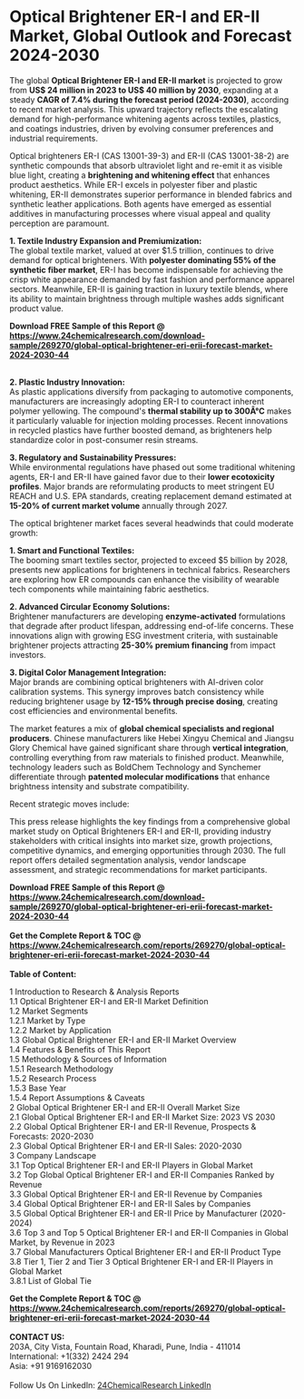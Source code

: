 <h1>Optical Brightener ER-I and ER-II Market, Global Outlook and Forecast 2024-2030</h1><p>The global <strong>Optical Brightener ER-I and ER-II market</strong> is projected to grow from <strong>US$ 24 million in 2023 to US$ 40 million by 2030</strong>, expanding at a steady <strong>CAGR of 7.4% during the forecast period (2024-2030)</strong>, according to recent market analysis. This upward trajectory reflects the escalating demand for high-performance whitening agents across textiles, plastics, and coatings industries, driven by evolving consumer preferences and industrial requirements.</p><p>Optical brighteners ER-I (CAS 13001-39-3) and ER-II (CAS 13001-38-2) are synthetic compounds that absorb ultraviolet light and re-emit it as visible blue light, creating a <strong>brightening and whitening effect</strong> that enhances product aesthetics. While ER-I excels in polyester fiber and plastic whitening, ER-II demonstrates superior performance in blended fabrics and synthetic leather applications. Both agents have emerged as essential additives in manufacturing processes where visual appeal and quality perception are paramount.</p><p><strong>1. Textile Industry Expansion and Premiumization:</strong><br>
The global textile market, valued at over $1.5 trillion, continues to drive demand for optical brighteners. With <strong>polyester dominating 55% of the synthetic fiber market</strong>, ER-I has become indispensable for achieving the crisp white appearance demanded by fast fashion and performance apparel sectors. Meanwhile, ER-II is gaining traction in luxury textile blends, where its ability to maintain brightness through multiple washes adds significant product value.</p><div><b>Download FREE Sample of this Report @ 
            <a href="https://www.24chemicalresearch.com/download-sample/269270/global-optical-brightener-eri-erii-forecast-market-2024-2030-44">
            https://www.24chemicalresearch.com/download-sample/269270/global-optical-brightener-eri-erii-forecast-market-2024-2030-44</a></b></div><br><p><strong>2. Plastic Industry Innovation:</strong><br>
As plastic applications diversify from packaging to automotive components, manufacturers are increasingly adopting ER-I to counteract inherent polymer yellowing. The compound's <strong>thermal stability up to 300Â°C</strong> makes it particularly valuable for injection molding processes. Recent innovations in recycled plastics have further boosted demand, as brighteners help standardize color in post-consumer resin streams.</p><p><strong>3. Regulatory and Sustainability Pressures:</strong><br>
While environmental regulations have phased out some traditional whitening agents, ER-I and ER-II have gained favor due to their <strong>lower ecotoxicity profiles</strong>. Major brands are reformulating products to meet stringent EU REACH and U.S. EPA standards, creating replacement demand estimated at <strong>15-20% of current market volume</strong> annually through 2027.</p><p>The optical brightener market faces several headwinds that could moderate growth:</p><p><strong>1. Smart and Functional Textiles:</strong><br>
The booming smart textiles sector, projected to exceed $5 billion by 2028, presents new applications for brighteners in technical fabrics. Researchers are exploring how ER compounds can enhance the visibility of wearable tech components while maintaining fabric aesthetics.</p><p><strong>2. Advanced Circular Economy Solutions:</strong><br>
Brightener manufacturers are developing <strong>enzyme-activated</strong> formulations that degrade after product lifespan, addressing end-of-life concerns. These innovations align with growing ESG investment criteria, with sustainable brightener projects attracting <strong>25-30% premium financing</strong> from impact investors.</p><p><strong>3. Digital Color Management Integration:</strong><br>
Major brands are combining optical brighteners with AI-driven color calibration systems. This synergy improves batch consistency while reducing brightener usage by <strong>12-15% through precise dosing</strong>, creating cost efficiencies and environmental benefits.</p><p>The market features a mix of <strong>global chemical specialists and regional producers</strong>. Chinese manufacturers like Hebei Xingyu Chemical and Jiangsu Glory Chemical have gained significant share through <strong>vertical integration</strong>, controlling everything from raw materials to finished product. Meanwhile, technology leaders such as BoldChem Technology and Synchemer differentiate through <strong>patented molecular modifications</strong> that enhance brightness intensity and substrate compatibility.</p><p>Recent strategic moves include:</p><p>This press release highlights the key findings from a comprehensive global market study on Optical Brighteners ER-I and ER-II, providing industry stakeholders with critical insights into market size, growth projections, competitive dynamics, and emerging opportunities through 2030. The full report offers detailed segmentation analysis, vendor landscape assessment, and strategic recommendations for market participants.</p><div><b>Download FREE Sample of this Report @ 
            <a href="https://www.24chemicalresearch.com/download-sample/269270/global-optical-brightener-eri-erii-forecast-market-2024-2030-44">
            https://www.24chemicalresearch.com/download-sample/269270/global-optical-brightener-eri-erii-forecast-market-2024-2030-44</a></b></div><br><div><b>Get the Complete Report & TOC @ 
            <a href="https://www.24chemicalresearch.com/reports/269270/global-optical-brightener-eri-erii-forecast-market-2024-2030-44">
            https://www.24chemicalresearch.com/reports/269270/global-optical-brightener-eri-erii-forecast-market-2024-2030-44</a></b></div><br>
            <b>Table of Content:</b><p>1 Introduction to Research & Analysis Reports<br />
    1.1 Optical Brightener ER-I and ER-II Market Definition<br />
    1.2 Market Segments<br />
        1.2.1 Market by Type<br />
        1.2.2 Market by Application<br />
    1.3 Global Optical Brightener ER-I and ER-II Market Overview<br />
    1.4 Features & Benefits of This Report<br />
    1.5 Methodology & Sources of Information<br />
        1.5.1 Research Methodology<br />
        1.5.2 Research Process<br />
        1.5.3 Base Year<br />
        1.5.4 Report Assumptions & Caveats<br />
2 Global Optical Brightener ER-I and ER-II Overall Market Size<br />
    2.1 Global Optical Brightener ER-I and ER-II Market Size: 2023 VS 2030<br />
    2.2 Global Optical Brightener ER-I and ER-II Revenue, Prospects & Forecasts: 2020-2030<br />
    2.3 Global Optical Brightener ER-I and ER-II Sales: 2020-2030<br />
3 Company Landscape<br />
    3.1 Top Optical Brightener ER-I and ER-II Players in Global Market<br />
    3.2 Top Global Optical Brightener ER-I and ER-II Companies Ranked by Revenue<br />
    3.3 Global Optical Brightener ER-I and ER-II Revenue by Companies<br />
    3.4 Global Optical Brightener ER-I and ER-II Sales by Companies<br />
    3.5 Global Optical Brightener ER-I and ER-II Price by Manufacturer (2020-2024)<br />
    3.6 Top 3 and Top 5 Optical Brightener ER-I and ER-II Companies in Global Market, by Revenue in 2023<br />
    3.7 Global Manufacturers Optical Brightener ER-I and ER-II Product Type<br />
    3.8 Tier 1, Tier 2 and Tier 3 Optical Brightener ER-I and ER-II Players in Global Market<br />
        3.8.1 List of Global Tie</p><div><b>Get the Complete Report & TOC @ 
            <a href="https://www.24chemicalresearch.com/reports/269270/global-optical-brightener-eri-erii-forecast-market-2024-2030-44">
            https://www.24chemicalresearch.com/reports/269270/global-optical-brightener-eri-erii-forecast-market-2024-2030-44</a></b></div><br><b>CONTACT US:</b><br>
            203A, City Vista, Fountain Road, Kharadi, Pune, India - 411014<br>
            International: +1(332) 2424 294<br>
            Asia: +91 9169162030 <br><br>
            Follow Us On LinkedIn: <a href="https://www.linkedin.com/company/24chemicalresearch/">24ChemicalResearch LinkedIn</a>
